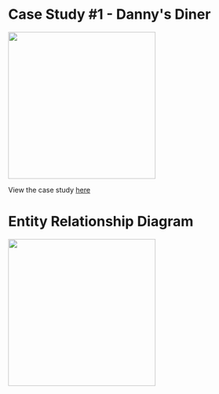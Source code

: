 # Case Study #1 - Danny's Diner

<img src="https://github.com/BhuvanaVengatesan/Danny-s-Diner-SQL-Challenges/assets/172362151/e31bcf7f-71cf-4963-8bfa-41a170d259bc" width="300">

View the case study [here](https://8weeksqlchallenge.com/case-study-1/)

# Entity Relationship Diagram

<img src="https://github.com/BhuvanaVengatesan/Danny-s-Diner-SQL-Challenges/assets/172362151/cc17fba1-badc-4e80-940b-2c316279c95b
" width="300">




